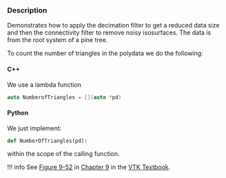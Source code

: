### Description
Demonstrates how to apply the decimation filter to get a reduced data size and then the connectivity filter to remove noisy isosurfaces. The data is from the root system of a pine tree.

To count the number of triangles in the polydata we do the following:
#### C++
We use a lambda function
``` c++
auto NumberofTriangles = [](auto *pd)
```
#### Python
We just implement:
``` python
def NumberOfTriangles(pd):
```
within the scope of the calling function.

!!! info
    See [Figure 9-52](/VTKBook/09Chapter9/#Figure%209-52b) in [Chapter 9](/VTKBook/09Chapter9) in the [VTK Textbook](/VTKBook/01Chapter1/).
